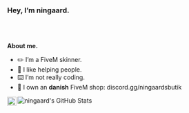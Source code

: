 <h3 title="hehehe"> Hey, I’m ningaard.</h3>

<br />
<br />

**About me.**
- ✏️ I’m a FiveM skinner.
- 🙂 I like helping people.
- ⌨️ I’m not really coding.
- 🛒 I own an **danish** FiveM shop: discord.gg/ningaardsbutik

<img src="https://github-readme-stats.vercel.app/api?username=ningaard&count_private=true&theme=dracula&title_color=FF0000&icon_color=FF0000&show_icons=true&hide=issues&border_color=FF0000&bg_color=404040)
" alt="ningaard's GitHub Stats">
<a href="https://discord.gg/ningaardsbutik">
  <img align="left" alt="My danish shop." width="21px" src="https://raw.githubusercontent.com/anuraghazra/anuraghazra/master/assets/discord-round.svg" />
</a>
